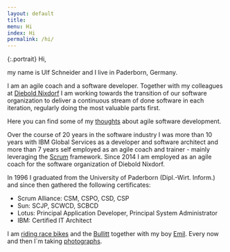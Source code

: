 ```yaml
---
layout: default
title: 
menu: Hi
index: Hi
permalink: /hi/
---
```


<div></div>
{:.portrait}
Hi,

my name is Ulf Schneider and I live in Paderborn, Germany.

I am an agile coach and a software developer. Together with my colleagues at [Diebold Nixdorf](http://dieboldnixdorf.com) I am working towards the transition of our software organization to deliver a continuous stream of done software in each iteration, regularly doing the most valuable parts first.

Here you can find some of my [thoughts]({{site.url}}/thoughts) about agile software development.

Over the course of 20 years in the software industry I was more than 10 years with IBM Global Services as a developer and software architect and more than 7 years self employed as an agile coach and trainer - mainly leveraging the [Scrum](http://www.scrumguides.org) framework. Since 2014 I am employed as an agile coach for the software organization of Diebold Nixdorf.

In 1996 I graduated from the University of Paderborn (Dipl.-Wirt. Inform.) and since then gathered the following certificates:

- Scrum Alliance: CSM, CSPO, CSD, CSP
- Sun: SCJP, SCWCD, SCBCD
- Lotus: Principal Application Developer, Principal System Administrator
- IBM: Certified IT Architect

I am [riding race bikes]({{site.url}}/after-ride-party) and the [Bullitt]({{site.url}}/2016-10-02/) together with my boy [Emil]({{site.url}}/2016-09-25-2/). Every now and then I´m taking [photographs]({{site.url}}/photography).
